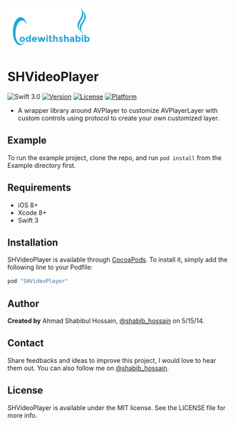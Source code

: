 ![SHVideoPlayer](Images/codewithshabib.png)

# SHVideoPlayer

![Swift 3.0](https://img.shields.io/badge/Swift-3.0-brightgreen.svg?style=flat)
[![Version](https://img.shields.io/cocoapods/v/SHVideoPlayer.svg?style=flat)](http://cocoapods.org/pods/SHVideoPlayer)
[![License](https://img.shields.io/cocoapods/l/SHVideoPlayer.svg?style=flat)](http://cocoapods.org/pods/SHVideoPlayer)
[![Platform](https://img.shields.io/cocoapods/p/SHVideoPlayer.svg?style=flat)](http://cocoapods.org/pods/SHVideoPlayer)

- A wrapper library around AVPlayer to customize AVPlayerLayer with custom controls using protocol to create your own customized layer.

## Example

To run the example project, clone the repo, and run `pod install` from the Example directory first.

## Requirements
- iOS 8+
- Xcode 8+ 
- Swift 3

## Installation

SHVideoPlayer is available through [CocoaPods](http://cocoapods.org). To install
it, simply add the following line to your Podfile:

```ruby
pod "SHVideoPlayer"
```

## Author

**Created by** Ahmad Shabibul Hossain, [@shabib_hossain](https://twitter.com/shabib_hossain) on 5/15/14.

## Contact

Share feedbacks and ideas to improve this project, I would love to hear them out. You can also follow me on [@shabib_hossain](https://twitter.com/shabib_hossain).

## License

SHVideoPlayer is available under the MIT license. See the LICENSE file for more info.
